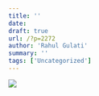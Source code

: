 ```yaml
---
title: ''
date: 
draft: true
url: /?p=2272
author: 'Rahul Gulati'
summary: ''
tags: ['Uncategorized']
---
```


[![](https://blog.groupdocs.com/wp-content/uploads/sites/4/2013/05/Annotation-sample-document-display1-300x156.png)](https://blog.groupdocs.com/wp-content/uploads/sites/4/2013/05/Annotation-sample-document-display1.png)



